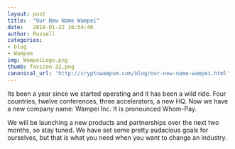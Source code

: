 ```yaml
---
layout: post
title:  "Our New Name Wampei"
date:   2018-01-22 16:54:46
author: Russell
categories: 
- blog
- Wampum
img: WampeiLogo.png
thumb: favicon-32.png
canonical_url: 'http://cryptowampum.com/blog/our-new-name-wampei.html'
---
```


Its been a year since we started operating and it has been a wild ride.  Four countries, twelve conferences, three accelerators, a new HQ.  Now we have a new company name: Wampei Inc.  It is pronounced Whom-Pay.

We will be launching a new products and partnerships over the next two months, so stay tuned.  We have set some pretty audacious goals for ourselves, but that is what you need when you want to change an industry.


[russell]: https://www.linkedin.com/in/russell-castagnaro-6231553/